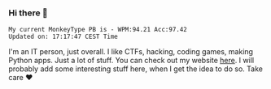 ### Hi there 👋
<!-- PB START -->
```
My current MonkeyType PB is - WPM:94.21 Acc:97.42
Updated on: 17:17:47 CEST Time
```
<!-- PB END -->
I'm an IT person, just overall. I like CTFs, hacking, coding games, making Python apps. Just a lot of stuff.
You can check out my website [here](https://skill3472.github.io/).
I will probably add some interesting stuff here, when I get the idea to do so. Take care ❤️
